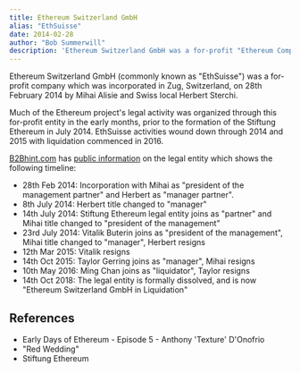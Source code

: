 ```yaml
---
title: Ethereum Switzerland GmbH
alias: "EthSuisse"
date: 2014-02-28
author: "Bob Summerwill"
description: 'Ethereum Switzerland GmbH was a for-profit "Ethereum Company" which was incorporated in Zug in February 2014'
---
```


Ethereum Switzerland GmbH (commonly known as "EthSuisse") was a for-profit company which was incorporated in Zug, Switzerland, on 28th February 2014 by Mihai Alisie and Swiss local Herbert Sterchi.

Much of the Ethereum project's legal activity was organized through this for-profit entity in the early months, prior to the formation of the Stiftung Ethereum in July 2014.  EthSuisse activities wound down through 2014 and 2015 with liquidation commenced in 2016.

[B2Bhint.com](https://b2bhint.com) has [public information](https://b2bhint.com/en/company/ch/ethereum-switzerland-gmbh-in-liquidation--CHE-349.816.493) on the legal entity which shows the following timeline:

* 28th Feb 2014: Incorporation with Mihai as "president of the management partner" and Herbert as "manager partner".
* 8th July 2014: Herbert title changed to "manager"
* 14th July 2014: Stiftung Ethereum legal entity joins as "partner" and Mihai title changed to "president of the management"
* 23rd July 2014: Vitalik Buterin joins as "president of the management", Mihai title changed to "manager", Herbert resigns
* 12th Mar 2015: Vitalik resigns
* 14th Oct 2015: Taylor Gerring joins as "manager", Mihai resigns
* 10th May 2016: Ming Chan joins as "liquidator", Taylor resigns
* 14th Oct 2018: The legal entity is formally dissolved, and is now "Ethereum Switzerland GmbH in Liquidation"

## References

- Early Days of Ethereum - Episode 5 - Anthony 'Texture' D'Onofrio
- "Red Wedding"
- Stiftung Ethereum
